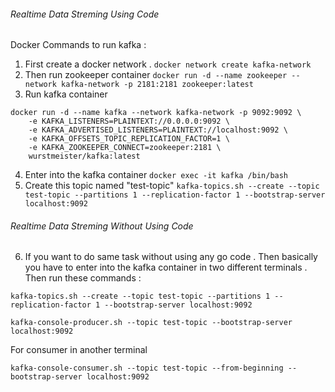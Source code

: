 ###### Realtime Data Streming Using Code
Docker Commands to run kafka : 

1. First create a docker network . 
```docker network create kafka-network```
2. Then run zookeeper container
```docker run -d --name zookeeper --network kafka-network -p 2181:2181 zookeeper:latest```
3. Run kafka container
```
docker run -d --name kafka --network kafka-network -p 9092:9092 \
    -e KAFKA_LISTENERS=PLAINTEXT://0.0.0.0:9092 \
    -e KAFKA_ADVERTISED_LISTENERS=PLAINTEXT://localhost:9092 \
    -e KAFKA_OFFSETS_TOPIC_REPLICATION_FACTOR=1 \
    -e KAFKA_ZOOKEEPER_CONNECT=zookeeper:2181 \
    wurstmeister/kafka:latest
```
4. Enter into the kafka container 
```docker exec -it kafka /bin/bash```
5. Create this topic named "test-topic"
```kafka-topics.sh --create --topic test-topic --partitions 1 --replication-factor 1 --bootstrap-server localhost:9092```
<!-- This command should run inside the kafka container -->

###### Realtime Data Streming Without Using Code
6. If you want to do same task without using any go code . Then basically you have to enter into the kafka container in two different terminals . Then run these commands : 

```kafka-topics.sh --create --topic test-topic --partitions 1 --replication-factor 1 --bootstrap-server localhost:9092```

```kafka-console-producer.sh --topic test-topic --bootstrap-server localhost:9092```

For consumer in another terminal 

```kafka-console-consumer.sh --topic test-topic --from-beginning --bootstrap-server localhost:9092```
